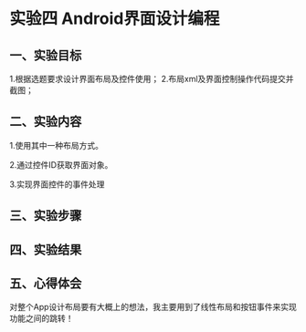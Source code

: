 # 实验四 Android界面设计编程

  ## 一、实验目标


  1.根据选题要求设计界面布局及控件使用；
  2.布局xml及界面控制操作代码提交并截图；
  
  ## 二、实验内容
  
  1.使用其中一种布局方式。
  
  
  2.通过控件ID获取界面对象。
  
  
  3.实现界面控件的事件处理
  
  ## 三、实验步骤
  
  ## 四、实验结果
  
  ## 五、心得体会
  
  对整个App设计布局要有大概上的想法，我主要用到了线性布局和按钮事件来实现功能之间的跳转！
  
  
  
